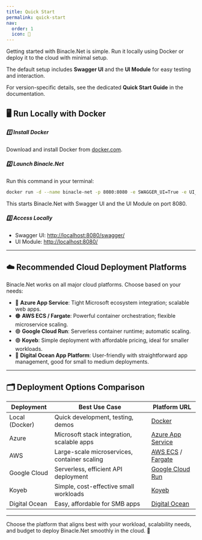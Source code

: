 ```yaml
---
title: Quick Start
permalink: quick-start
nav:
  order: 1
  icon: 🚀
---
```


Getting started with Binacle.Net is simple.
Run it locally using Docker or deploy it to the cloud with minimal setup.

The default setup includes **Swagger UI** and the **UI Module** for easy testing and interaction.

For version-specific details, see the dedicated **Quick Start Guide** in the documentation.

## 🖥️ Run Locally with Docker

##### 1️⃣ Install Docker

Download and install Docker from [docker.com](https://www.docker.com/get-started).

##### 2️⃣ Launch Binacle.Net

Run this command in your terminal:

```bash
docker run -d --name binacle-net -p 8080:8080 -e SWAGGER_UI=True -e UI_MODULE=True binacle/binacle-net:latest
```

This starts Binacle.Net with Swagger UI and the UI Module on port 8080.

##### 3️⃣ Access Locally

- Swagger UI: [http://localhost:8080/swagger/](http://localhost:8080/swagger/)
- UI Module: [http://localhost:8080/](http://localhost:8080/)

---

## ☁️ Recommended Cloud Deployment Platforms

Binacle.Net works on all major cloud platforms. Choose based on your needs:

- 🔷 **Azure App Service**: Tight Microsoft ecosystem integration; scalable web apps.
- 🟠 **AWS ECS / Fargate**: Powerful container orchestration; flexible microservice scaling.
- 🟢 **Google Cloud Run**: Serverless container runtime; automatic scaling.
- 🟣 **Koyeb**: Simple deployment with affordable pricing, ideal for smaller workloads.
- 🌊 **Digital Ocean App Platform**: User-friendly with straightforward app management, good for small to medium
  deployments.

---

## 🗂️ Deployment Options Comparison

| Deployment     | Best Use Case                                | Platform URL                                                                        |
|----------------|----------------------------------------------|-------------------------------------------------------------------------------------|
| Local (Docker) | Quick development, testing, demos            | [Docker](https://www.docker.com/)                                                   |
| Azure          | Microsoft stack integration, scalable apps   | [Azure App Service](https://azure.microsoft.com/en-us/products/app-service/)        |
| AWS            | Large-scale microservices, container scaling | [AWS ECS](https://aws.amazon.com/ecs/) / [Fargate](https://aws.amazon.com/fargate/) |
| Google Cloud   | Serverless, efficient API deployment         | [Google Cloud Run](https://cloud.google.com/run)                                    |
| Koyeb          | Simple, cost-effective small workloads       | [Koyeb](https://www.koyeb.com/)                                                     |
| Digital Ocean  | Easy, affordable for SMB apps                | [Digital Ocean](https://www.digitalocean.com/products/app-platform/)                |

---

Choose the platform that aligns best with your workload, scalability needs, and budget to deploy Binacle.Net smoothly in
the cloud. 🚀